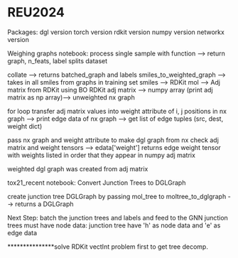 # REU2024

Packages:
dgl version
torch version
rdkit version
numpy version
networkx version

Weighing graphs notebook:
process single sample with function --> return graph, n_feats, label
splits dataset

collate --> returns batched_graph and labels
smiles_to_weighted_graph --> takes in all smiles from graphs in training set
smiles --> RDKit mol --> Adj matrix from RDKit using BO
RDKit adj matrix --> numpy array (print adj matrix as np array)--> unweighted nx graph

for loop transfer adj matrix values into weight attribute of i, j positions in nx graph
--> print edge data of nx graph --> get list of edge tuples (src, dest, weight dict)

pass nx graph and weight attribute to make dgl graph from nx
check adj matrix and weight tensors --> edata['weight'] returns edge weight tensor with weights listed in order that they appear in numpy adj matrix

weighted dgl graph was created from adj matrix

tox21_recent notebook:
Convert Junction Trees to DGLGraph

create junction tree DGLGraph by passing mol_tree to moltree_to_dglgraph --> returns a DGLGraph

Next Step: batch the junction trees and labels and feed to the GNN
junction trees must have node data:
junction tree have 'h' as node data and 'e' as edge data

***************solve RDKit vectInt problem first to get tree decomp.
